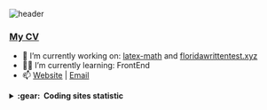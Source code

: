 ![header](https://user-images.githubusercontent.com/81391756/176015032-40bb0ce3-afa6-4f29-b854-3f19643a87b7.png)

### [My CV](https://github.com/kharitonov-egor/my-CV/blob/main/README.md)

- 🔭 I’m currently working on: <a href="https://github.com/kharitonov-egor/latex-math" tagret="_blank">latex-math</a> and <a href="https://github.com/kharitonov-egor/floridawrittentest.xyz" tagret="_blank">floridawrittentest.xyz</a>
- 👨‍🎓 I’m currently learning: FrontEnd
- 📫 [Website](https://kharitonovegor.com) | [Email](mailto:ega.khar@gmail.com)

<details close="true">
  <summary><b>:gear: &nbsp;Coding sites statistic</b></summary>

  [<img src="https://www.codewars.com/users/kharitonov-egor/badges/small">](https://www.codewars.com/users/kharitonov-egor)

  ![LeetCode Stats](https://leetcard.jacoblin.cool/kharitonov-egor?theme=dark&font=Maitree)

